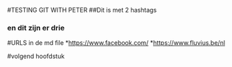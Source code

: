 #TESTING GIT WITH PETER
##Dit is met 2 hashtags
### en dit zijn er drie

#URLS in de md file
*https://www.facebook.com/
*https://www.fluvius.be/nl

#volgend hoofdstuk